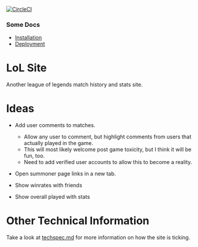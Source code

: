 
[![CircleCI](https://circleci.com/gh/brianjp93/lolsite.svg?style=svg&circle-token=3e958dc79cdd1106457fbc9f5f4015662c447e95)](https://circleci.com/gh/brianjp93/lolsite)

### Some Docs
* [Installation](/docs/installation.md)
* [Deployment](/docs/deployment.md)


# LoL Site

Another league of legends match history and stats site.

# Ideas

* Add user comments to matches.
    * Allow any user to comment, but highlight comments from
    users that actually played in the game.
    * This will most likely welcome post game toxicity, but I think it will be fun, too.
    * Need to add verified user accounts to allow this to become a reality.

* Open summoner page links in a new tab.
* Show winrates with friends
* Show overall played with stats


# Other Technical Information

Take a look at [techspec.md](techspec.md) for more information on how the site is ticking.
